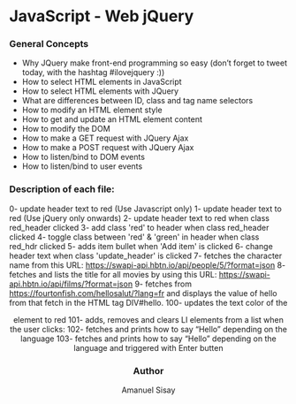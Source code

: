 # JavaScript - Web jQuery

### General Concepts
- Why JQuery make front-end programming so easy (don’t forget to tweet today, with the hashtag #ilovejquery :))
- How to select HTML elements in JavaScript
- How to select HTML elements with JQuery
- What are differences between ID, class and tag name selectors
- How to modify an HTML element style
- How to get and update an HTML element content
- How to modify the DOM
- How to make a GET request with JQuery Ajax
- How to make a POST request with JQuery Ajax
- How to listen/bind to DOM events
- How to listen/bind to user events

### Description of each file:
0- update header text to red (Use Javascript only)
1- update header text to red (Use jQuery only onwards)
2- update header text to red when class red_header clicked
3- add class 'red' to header when class red_header clicked
4- toggle class between 'red' & 'green' in header when class red_hdr clicked
5- adds item bullet when 'Add item' is clicked
6- change header text when class 'update_header' is clicked
7- fetches the character name from this URL: https://swapi-api.hbtn.io/api/people/5/?format=json
8- fetches and lists the title for all movies by using this URL: https://swapi-api.hbtn.io/api/films/?format=json
9- fetches from https://fourtonfish.com/hellosalut/?lang=fr and displays the value of hello from that fetch in the HTML tag DIV#hello.
100-  updates the text color of the <header> element to red
101- adds, removes and clears LI elements from a list when the user clicks:
102-  fetches and prints how to say “Hello” depending on the language
103- fetches and prints how to say “Hello” depending on the language and triggered with Enter butten

### Author
Amanuel Sisay 
